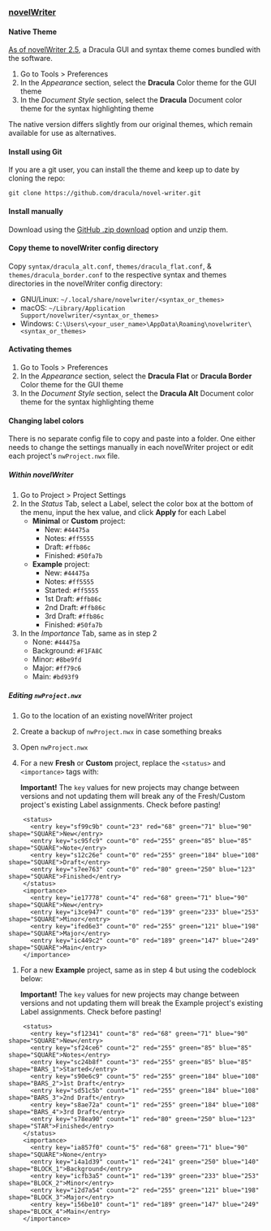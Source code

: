 ### [novelWriter](https://novelwriter.io/)

#### Native Theme

[As of novelWriter 2.5](https://novelwriter.io/releases/release_2_5.html#theme-additions), a Dracula GUI and syntax theme comes bundled with the software.

1. Go to Tools > Preferences
2. In the _Appearance_ section, select the **Dracula** Color theme for the GUI theme
3. In the _Document Style_ section, select the **Dracula** Document color theme for the syntax highlighting theme

The native version differs slightly from our original themes, which remain available for use as alternatives.

#### Install using Git

If you are a git user, you can install the theme and keep up to date by cloning the repo:

    git clone https://github.com/dracula/novel-writer.git

#### Install manually

Download using the [GitHub .zip download](https://github.com/dracula/novel-writer/archive/master.zip) option and unzip them.

#### Copy theme to novelWriter config directory

Copy `syntax/dracula_alt.conf`, `themes/dracula_flat.conf`, & `themes/dracula_border.conf` to the respective syntax and themes directories in the novelWriter config directory:

-   GNU/Linux: `~/.local/share/novelwriter/<syntax_or_themes>`
-   macOS: `~/Library/Application Support/novelwriter/<syntax_or_themes>`
-   Windows: `C:\Users\<your_user_name>\AppData\Roaming\novelwriter\<syntax_or_themes>`

#### Activating themes

1. Go to Tools > Preferences
2. In the _Appearance_ section, select the **Dracula Flat** or **Dracula Border** Color theme for the GUI theme
3. In the _Document Style_ section, select the **Dracula Alt** Document color theme for the syntax highlighting theme

#### Changing label colors

There is no separate config file to copy and paste into a folder. One either needs to change the settings manually in each novelWriter project or edit each project's `nwProject.nwx` file.

##### Within novelWriter

1. Go to Project > Project Settings
2. In the _Status_ Tab, select a Label, select the color box at the bottom of the menu, input the hex value, and click **Apply** for each Label
    - **Minimal** or **Custom** project:
        - New: `#44475a`
        - Notes: `#ff5555`
        - Draft: `#ffb86c`
        - Finished: `#50fa7b`
    - **Example** project:
        - New: `#44475a`
        - Notes: `#ff5555`
        - Started: `#ff5555`
        - 1st Draft: `#ffb86c`
        - 2nd Draft: `#ffb86c`
        - 3rd Draft: `#ffb86c`
        - Finished: `#50fa7b`
3. In the _Importance_ Tab, same as in step 2
    - None: `#44475a`
    - Background: `#F1FA8C`
    - Minor: `#8be9fd`
    - Major: `#ff79c6`
    - Main: `#bd93f9`

##### Editing `nwProject.nwx`

1. Go to the location of an existing novelWriter project
2. Create a backup of `nwProject.nwx` in case something breaks
3. Open `nwProject.nwx`
4. For a new **Fresh** or **Custom** project, replace the `<status>` and `<importance>` tags with:

    **Important!** The `key` values for new projects may change between versions and not updating them will break any of the Fresh/Custom project's existing Label assignments. Check before pasting!

```
    <status>
      <entry key="sf99c9b" count="23" red="68" green="71" blue="90" shape="SQUARE">New</entry>
      <entry key="sc95fc9" count="0" red="255" green="85" blue="85" shape="SQUARE">Note</entry>
      <entry key="s12c26e" count="0" red="255" green="184" blue="108" shape="SQUARE">Draft</entry>
      <entry key="s7ee763" count="0" red="80" green="250" blue="123" shape="SQUARE">Finished</entry>
    </status>
    <importance>
      <entry key="ie17778" count="4" red="68" green="71" blue="90" shape="SQUARE">New</entry>
      <entry key="i3ce947" count="0" red="139" green="233" blue="253" shape="SQUARE">Minor</entry>
      <entry key="ifed6e3" count="0" red="255" green="121" blue="198" shape="SQUARE">Major</entry>
      <entry key="ic449c2" count="0" red="189" green="147" blue="249" shape="SQUARE">Main</entry>
    </importance>
```

1. For a new **Example** project, same as in step 4 but using the codeblock below:

    **Important!** The `key` values for new projects may change between versions and not updating them will break the Example project's existing Label assignments. Check before pasting!

```
    <status>
      <entry key="sf12341" count="8" red="68" green="71" blue="90" shape="SQUARE">New</entry>
      <entry key="sf24ce6" count="2" red="255" green="85" blue="85" shape="SQUARE">Notes</entry>
      <entry key="sc24b8f" count="3" red="255" green="85" blue="85" shape="BARS_1">Started</entry>
      <entry key="s90e6c9" count="5" red="255" green="184" blue="108" shape="BARS_2">1st Draft</entry>
      <entry key="sd51c5b" count="1" red="255" green="184" blue="108" shape="BARS_3">2nd Draft</entry>
      <entry key="s8ae72a" count="1" red="255" green="184" blue="108" shape="BARS_4">3rd Draft</entry>
      <entry key="s78ea90" count="1" red="80" green="250" blue="123" shape="STAR">Finished</entry>
    </status>
    <importance>
      <entry key="ia857f0" count="5" red="68" green="71" blue="90" shape="SQUARE">None</entry>
      <entry key="i4a1d39" count="1" red="241" green="250" blue="140" shape="BLOCK_1">Background</entry>
      <entry key="icfb3a5" count="1" red="139" green="233" blue="253" shape="BLOCK_2">Minor</entry>
      <entry key="i2d7a54" count="2" red="255" green="121" blue="198" shape="BLOCK_3">Major</entry>
      <entry key="i56be10" count="1" red="189" green="147" blue="249" shape="BLOCK_4">Main</entry>
    </importance>
```
